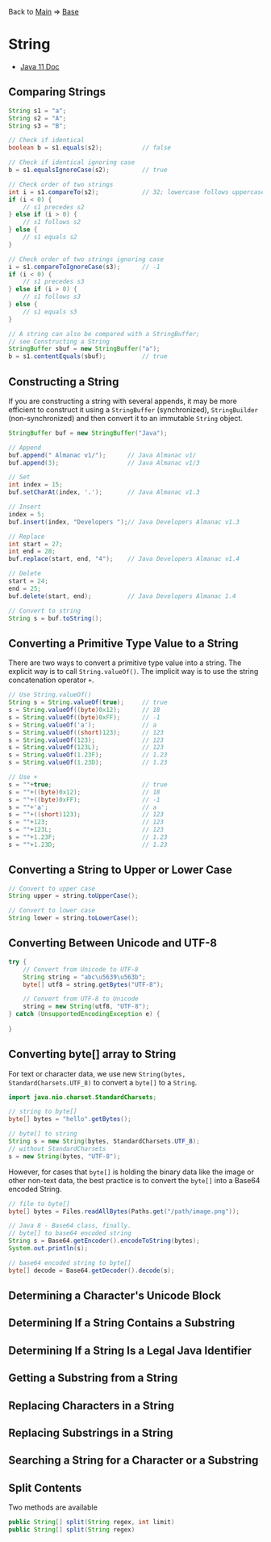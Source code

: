 Back to [Main](../../../README.md) &rArr; [Base](../index.md)

# String

* [Java 11 Doc](https://docs.oracle.com/en/java/javase/11/docs/api/java.base/java/lang/String.html)

## Comparing Strings

```java
String s1 = "a";
String s2 = "A";
String s3 = "B";

// Check if identical
boolean b = s1.equals(s2);           // false

// Check if identical ignoring case
b = s1.equalsIgnoreCase(s2);         // true

// Check order of two strings
int i = s1.compareTo(s2);            // 32; lowercase follows uppercase
if (i < 0) {
    // s1 precedes s2
} else if (i > 0) {
    // s1 follows s2
} else {
    // s1 equals s2
}

// Check order of two strings ignoring case
i = s1.compareToIgnoreCase(s3);      // -1
if (i < 0) {
    // s1 precedes s3
} else if (i > 0) {
    // s1 follows s3
} else {
    // s1 equals s3
}

// A string can also be compared with a StringBuffer;
// see Constructing a String
StringBuffer sbuf = new StringBuffer("a");
b = s1.contentEquals(sbuf);          // true
```

## Constructing a String

If you are constructing a string with several appends, it may be more efficient to construct it using a `StringBuffer` (synchronized), `StringBuilder` (non-synchronized)  and then convert it to an immutable `String` object.

```java
StringBuffer buf = new StringBuffer("Java");

// Append
buf.append(" Almanac v1/");      // Java Almanac v1/
buf.append(3);                   // Java Almanac v1/3

// Set
int index = 15;
buf.setCharAt(index, '.');       // Java Almanac v1.3

// Insert
index = 5;
buf.insert(index, "Developers ");// Java Developers Almanac v1.3

// Replace
int start = 27;
int end = 28;
buf.replace(start, end, "4");    // Java Developers Almanac v1.4

// Delete
start = 24;
end = 25;
buf.delete(start, end);          // Java Developers Almanac 1.4

// Convert to string
String s = buf.toString();
```

## Converting a Primitive Type Value to a String

There are two ways to convert a primitive type value into a string. 
The explicit way is to call `String.valueOf()`. 
The implicit way is to use the string concatenation operator `+`.

```java
// Use String.valueOf()
String s = String.valueOf(true);     // true
s = String.valueOf((byte)0x12);      // 18
s = String.valueOf((byte)0xFF);      // -1
s = String.valueOf('a');             // a
s = String.valueOf((short)123);      // 123
s = String.valueOf(123);             // 123
s = String.valueOf(123L);            // 123
s = String.valueOf(1.23F);           // 1.23
s = String.valueOf(1.23D);           // 1.23

// Use +
s = ""+true;                         // true
s = ""+((byte)0x12);                 // 18
s = ""+((byte)0xFF);                 // -1
s = ""+'a';                          // a
s = ""+((short)123);                 // 123
s = ""+123;                          // 123
s = ""+123L;                         // 123
s = ""+1.23F;                        // 1.23
s = ""+1.23D;                        // 1.23
```

## Converting a String to Upper or Lower Case

```java
// Convert to upper case
String upper = string.toUpperCase();

// Convert to lower case
String lower = string.toLowerCase();
```

## Converting Between Unicode and UTF-8

```java
try {
    // Convert from Unicode to UTF-8
    String string = "abc\u5639\u563b";
    byte[] utf8 = string.getBytes("UTF-8");

    // Convert from UTF-8 to Unicode
    string = new String(utf8, "UTF-8");
} catch (UnsupportedEncodingException e) {
    
}
```

## Converting byte[] array to String

For text or character data, we use new `String(bytes, StandardCharsets.UTF_8)` to convert a `byte[]` to a `String`.

```java
import java.nio.charset.StandardCharsets;

// string to byte[]
byte[] bytes = "hello".getBytes();

// byte[] to string
String s = new String(bytes, StandardCharsets.UTF_8);
// without StandardCharsets
s = new String(bytes, "UTF-8");
```

However, for cases that `byte[]` is holding the binary data like the image or other non-text data, the best practice is 
to convert the `byte[]` into a Base64 encoded String.

```java
// file to byte[]
byte[] bytes = Files.readAllBytes(Paths.get("/path/image.png"));

// Java 8 - Base64 class, finally.
// byte[] to base64 encoded string
String s = Base64.getEncoder().encodeToString(bytes);
System.out.println(s);

// base64 encoded string to byte[]
byte[] decode = Base64.getDecoder().decode(s);
```

## Determining a Character's Unicode Block

## Determining If a String Contains a Substring

## Determining If a String Is a Legal Java Identifier

## Getting a Substring from a String

## Replacing Characters in a String

## Replacing Substrings in a String

## Searching a String for a Character or a Substring

## Split Contents

Two methods are available

```java
public String[] split(String regex, int limit)
public String[] split(String regex)
```

